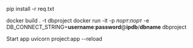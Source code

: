 pip install -r req.txt


docker build . -t dbproject
docker run -it -p *порт*:*порт* -e DB_CONNECT_STRING=**username**:**password**@**ipdb**/**dbname** dbproject 

Start app
uvicorn project:app --reload